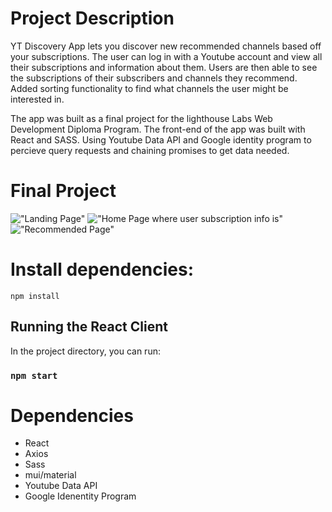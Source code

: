 # Project Description

YT Discovery App lets you discover new recommended channels based off your subscriptions. The user can log in with a Youtube account and view all their subscriptions and information about them. Users are then able to see the subscriptions of their subscribers and channels they recommend. Added sorting functionality to find what channels the user might be interested in.

The app was built as a final project for the lighthouse Labs Web Development Diploma Program. The front-end of the app was built with React and SASS. Using Youtube Data API and Google identity program to percieve query requests and chaining promises to get data needed. 

# Final Project

!["Landing Page"]()
!["Home Page where user subscription info is"]()
!["Recommended Page"]()


# Install dependencies:

```npm install```

## Running the React Client

In the project directory, you can run:

### `npm start`

# Dependencies

- React
- Axios
- Sass
- mui/material
- Youtube Data API
- Google Idenentity Program